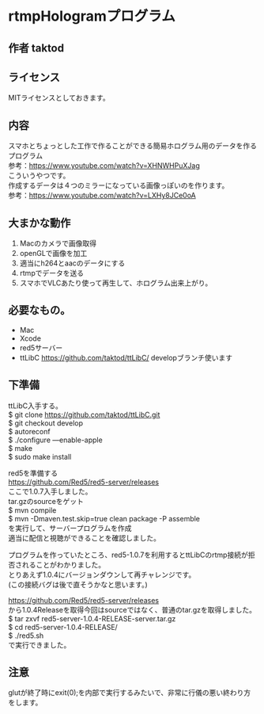 # rtmpHologramプログラム

## 作者 taktod

## ライセンス
MITライセンスとしておきます。  

## 内容
スマホとちょっとした工作で作ることができる簡易ホログラム用のデータを作るプログラム  
参考：https://www.youtube.com/watch?v=XHNWHPuXJag  
こういうやつです。  
作成するデータは４つのミラーになっている画像っぽいのを作ります。  
参考：https://www.youtube.com/watch?v=LXHy8JCe0oA  

## 大まかな動作
1. Macのカメラで画像取得
2. openGLで画像を加工
3. 適当にh264とaacのデータにする
4. rtmpでデータを送る
5. スマホでVLCあたり使って再生して、ホログラム出来上がり。

## 必要なもの。
* Mac  
* Xcode  
* red5サーバー  
* ttLibC https://github.com/taktod/ttLibC/ developブランチ使います  

## 下準備
ttLibC入手する。  
$ git clone https://github.com/taktod/ttLibC.git  
$ git checkout develop  
$ autoreconf  
$ ./configure —enable-apple  
$ make  
$ sudo make install  
  
red5を準備する  
https://github.com/Red5/red5-server/releases  
ここで1.0.7入手しました。  
tar.gzのsourceをゲット  
$ mvn compile  
$ mvn -Dmaven.test.skip=true clean package -P assemble  
を実行して、サーバープログラムを作成  
適当に配信と視聴ができることを確認しました。  
  
プログラムを作っていたところ、red5-1.0.7を利用するとttLibCのrtmp接続が拒否されることがわかりました。  
とりあえず1.0.4にバージョンダウンして再チャレンジです。  
(この接続バグは後で直そうかなと思います。)  
  
https://github.com/Red5/red5-server/releases  
から1.0.4Releaseを取得今回はsourceではなく、普通のtar.gzを取得しました。  
$ tar zxvf red5-server-1.0.4-RELEASE-server.tar.gz  
$ cd red5-server-1.0.4-RELEASE/  
$ ./red5.sh  
で実行できました。  

## 注意
glutが終了時にexit(0);を内部で実行するみたいで、非常に行儀の悪い終わり方をします。
